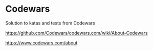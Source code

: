 # Codewars
Solution to katas and tests from Codewars

https://github.com/Codewars/codewars.com/wiki/About-Codewars

https://www.codewars.com/about
